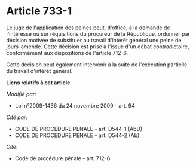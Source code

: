 # Article 733-1

Le juge de l'application des peines peut, d'office, à la demande de l'intéressé ou sur réquisitions du procureur de la
République, ordonner par décision motivée de substituer au travail d'intérêt général une peine de jours-amende. Cette
décision est prise à l'issue d'un débat contradictoire, conformément aux dispositions de l'article 712-6. 

Cette décision peut également intervenir à la suite de l'exécution partielle du travail d'intérêt général.

**Liens relatifs à cet article**

_Modifié par_:

  - Loi n°2009-1436 du 24 novembre 2009 - art. 94

_Cité par_:

  - CODE DE PROCEDURE PENALE - art. D544-1 (AbD)
  - CODE DE PROCEDURE PENALE - art. D544-2 (Ab)

_Cite_:

  - Code de procédure pénale - art. 712-6
